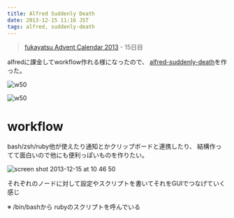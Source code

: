 ```yaml
---
title: Alfred Suddenly Death
date: 2013-12-15 11:16 JST
tags: alfred, suddenly-death
---
```


> [fukayatsu Advent Calendar 2013](/2013/11/29/advent-calendar-2013/) - 15日目

alfredに課金してworkflow作れる様になったので、
[alfred-suddenly-death](https://github.com/fukayatsu/alfred-suddenly-death)を作った。


![w50](https://f.cloud.github.com/assets/1041857/1749633/befda5a0-652b-11e3-9160-3bdd5d13351e.png)

![w50](https://f.cloud.github.com/assets/1041857/1749632/b903f226-652b-11e3-8b0e-c49482c64a14.png)

# workflow
bash/zsh/ruby他が使えたり通知とかクリップボードと連携したり、
結構作ってて面白いので他にも便利っぽいものを作りたい。

![screen shot 2013-12-15 at 10 46 50](https://f.cloud.github.com/assets/1041857/1749631/ace45382-652b-11e3-9c5f-20c810018395.png)

それぞれのノードに対して設定やスクリプトを書いてそれをGUIでつなげていく感じ

※ /bin/bashから rubyのスクリプトを呼んでいる